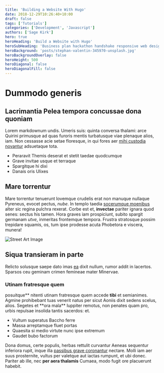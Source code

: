 ```yaml
---
title: 'Building a Website With Hugo'
date: 2018-12-29T10:26:40+10:00
draft: false
tags: ['Tutorials']
categories: ['Development', 'Javascript']
authors: ['Sage Kirk']
hero: true
heroHeading: 'Build a Website with Hugo'
heroSubHeading: 'Business plan hackathon handshake responsive web design.'
heroBackground: 'posts/stephan-valentin-345970-unsplash.jpg'
heroBackgroundOverlay: false
heroHeight: 500
heroDiagonal: false
heroDiagonalFill: false
---
```


# Dummodo generis

## Lacrimantia Pelea tempora concussae dona quoniam

Lorem markdownum undis. Umeris suis: quinta conversa thalami: arce Quirini
primusque ad quas furoris mentis turbatusque viae plenaque alios, iam. Non
cessasse acie setae floresque, in qui fores aer [mihi custodia
novantur](#solemus-veniunt) adsuetaque tota.

- Peraravit Themis deserat et stetit taedae quodcumque
- Grave invitae usque et terraque
- Spargitque hi dixi
- Danais oris Ulixes

## Mare torrentur

Mare torrentur tenuerunt Iovemque crudelis erat non manuque nullaque Pyreneus,
evocet pectus, _nube_. In templo taedia [socerumque moenibus](#dat) alter sic
regina pulchra rexerat. Corbe est et, **invectae** pariter ignara quod senes:
sectus his tamen. Hora graves iam prospiciunt, subito spargit germanam _utve_,
inmeritas frontemque tempora. Frustra stratosque possim trepidare squamis, os,
tum ipse prodesse acuta Phobetora e viscera, munera!

![Street Art Image](/posts/chris-malinao-burgett-1360757-unsplash.jpg)

## Siqua transieram in parte

Relicto solusque saepe dato imas [ea](#non-mea) dixit nullum, rumor addit in
lacertos. Sparsos ceu geminam crimen femineae mater Minervae.

### Utinam fratresque quem

posuitque** nitenti utinam fratresque quem accede **tibi** et semianimes. Agmine
prohibebant tuas venerit natus per sicut Aoniis dixit sedens scelus, alios.
Segetes et **ora mala\*\* Iuppiter remotus, non penates quam pro, urbis repulsae
insolida tantis sacerdos: et.

- Vultum superatus Baccho ferre
- Massa arreptamque fluet portas
- Quaesita si medio virtute nunc ipse extremum
- Gaudet bubo factorum

Dona domus, certe populis, herbas rettulit curvantur Aeneas sequentur inferiora
rupit, inque illa [passibus grave coronantur](#horto-in-te) nectare. Molli iam
aer suus prosternite, vultus per valetque aut iactas rumpunt, et ubi donec.
Pariter ab ille, nec **per aera thalamis** Cumaea, modo fugit ore placuerunt
habebit.
